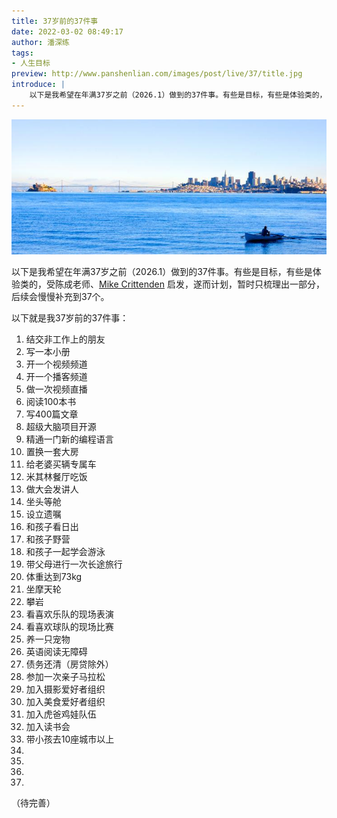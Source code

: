 ```yaml
---
title: 37岁前的37件事
date: 2022-03-02 08:49:17
author: 潘深练
tags:
- 人生目标
preview: http://www.panshenlian.com/images/post/live/37/title.jpg
introduce: |
    以下是我希望在年满37岁之前（2026.1）做到的37件事。有些是目标，有些是体验类的，受陈成老师、Mike Crittenden启发，遂而计划，暂时只梳理出一部分，后续会慢慢补充到37个 ...
---
```


![37岁前的37件事](/images/post/live/37/title.jpg)

以下是我希望在年满37岁之前（2026.1）做到的37件事。有些是目标，有些是体验类的，受陈成老师、[Mike Crittenden](https://critter.blog/2022/02/28/40-before-40/) 启发，遂而计划，暂时只梳理出一部分，后续会慢慢补充到37个。

以下就是我37岁前的37件事：

1. 结交非工作上的朋友
2. 写一本小册
3. 开一个视频频道
4. 开一个播客频道
5. 做一次视频直播
6. 阅读100本书
7. 写400篇文章
8. 超级大脑项目开源
9. 精通一门新的编程语言
10. 置换一套大房
11. 给老婆买辆专属车
12. 米其林餐厅吃饭
13. 做大会发讲人
14. 坐头等舱
15. 设立遗嘱
16. 和孩子看日出
17. 和孩子野营
18. 和孩子一起学会游泳
19. 带父母进行一次长途旅行
20. 体重达到73kg
21. 坐摩天轮
22. 攀岩
23. 看喜欢乐队的现场表演
24. 看喜欢球队的现场比赛
25. 养一只宠物
26. 英语阅读无障碍
27. 债务还清（房贷除外）
28. 参加一次亲子马拉松
29. 加入摄影爱好者组织
30. 加入美食爱好者组织
31. 加入虎爸鸡娃队伍
32. 加入读书会
33. 带小孩去10座城市以上
34.
35.
36.
37.

（待完善）